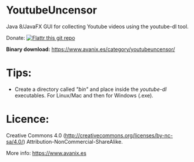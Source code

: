 # **YoutubeUncensor**
Java 8/JavaFX GUI for collecting Youtube videos using the youtube-dl tool.

Donate: [![Flattr this git repo](http://api.flattr.com/button/flattr-badge-large.png)](https://flattr.com/submit/auto?user_id=juanjofm&url=https://github.com/juanjofm/YoutubeUncensor.git&title=YoutubeUncensor&language=&tags=github&category=software) 

**Binary download:** https://www.avanix.es/category/youtubeuncensor/

# **Tips:**

 - Create a directory called *"bin"* and place inside the *youtube-dl* executables. For Linux/Mac and then for Windows (.exe).

# **Licence:**

Creative Commons 4.0 (http://creativecommons.org/licenses/by-nc-sa/4.0/) Attribution-NonCommercial-ShareAlike.

More info: https://www.avanix.es